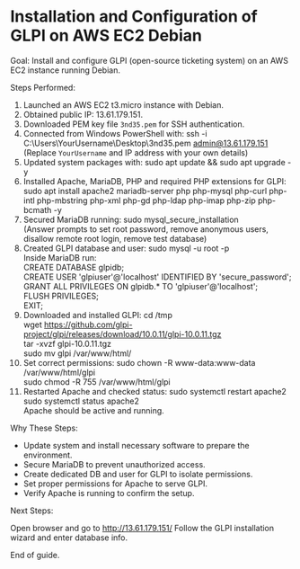 # Installation and Configuration of GLPI on AWS EC2 Debian

Goal: Install and configure GLPI (open-source ticketing system) on an AWS EC2 instance running Debian.

Steps Performed:

1. Launched an AWS EC2 t3.micro instance with Debian.
2. Obtained public IP: 13.61.179.151.
3. Downloaded PEM key file `3nd35.pem` for SSH authentication.
4. Connected from Windows PowerShell with:
ssh -i C:\Users\YourUsername\Desktop\3nd35.pem admin@13.61.179.151  
(Replace `YourUsername` and IP address with your own details)
5. Updated system packages with:
sudo apt update && sudo apt upgrade -y
6. Installed Apache, MariaDB, PHP and required PHP extensions for GLPI:
sudo apt install apache2 mariadb-server php php-mysql php-curl php-intl php-mbstring php-xml php-gd php-ldap php-imap php-zip php-bcmath -y
7. Secured MariaDB running:
sudo mysql_secure_installation  
(Answer prompts to set root password, remove anonymous users, disallow remote root login, remove test database)
8. Created GLPI database and user:
sudo mysql -u root -p  
Inside MariaDB run:  
CREATE DATABASE glpidb;  
CREATE USER 'glpiuser'@'localhost' IDENTIFIED BY 'secure_password';  
GRANT ALL PRIVILEGES ON glpidb.* TO 'glpiuser'@'localhost';  
FLUSH PRIVILEGES;  
EXIT;
9. Downloaded and installed GLPI:
cd /tmp  
wget https://github.com/glpi-project/glpi/releases/download/10.0.11/glpi-10.0.11.tgz  
tar -xvzf glpi-10.0.11.tgz  
sudo mv glpi /var/www/html/
10. Set correct permissions:
sudo chown -R www-data:www-data /var/www/html/glpi  
sudo chmod -R 755 /var/www/html/glpi
11. Restarted Apache and checked status:
sudo systemctl restart apache2  
sudo systemctl status apache2  
Apache should be active and running.

Why These Steps:

- Update system and install necessary software to prepare the environment.
- Secure MariaDB to prevent unauthorized access.
- Create dedicated DB and user for GLPI to isolate permissions.
- Set proper permissions for Apache to serve GLPI.
- Verify Apache is running to confirm the setup.

Next Steps:

Open browser and go to http://13.61.179.151/
Follow the GLPI installation wizard and enter database info.

End of guide.
